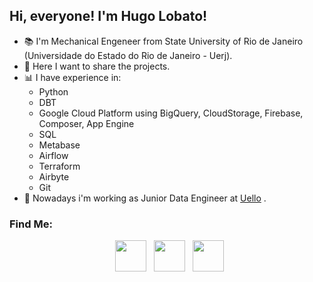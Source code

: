 ## Hi, everyone! I'm Hugo Lobato!

- 📚 I'm Mechanical Engeneer from State University of Rio de Janeiro (Universidade do Estado do Rio de Janeiro - Uerj). 
- 👀 Here I want to share the projects.
- 📊 I have experience in:
  * Python
  * DBT
  * Google Cloud Platform using BigQuery, CloudStorage, Firebase, Composer, App Engine
  * SQL
  * Metabase
  * Airflow
  * Terraform
  * Airbyte
  * Git
- 📌 Nowadays i'm working as Junior Data Engineer at [Uello](https://www.uello.com.br/) .


 ### Find Me: 
<p align="center">
&nbsp; <a href="https://www.linkedin.com/in/hugolobato93/-/" target="_blank" rel="noopener noreferrer"><img src="https://img.icons8.com/plasticine/100/000000/linkedin.png" width="50" /></a>
&nbsp; <a href="https://www.instagram.com/hugolobato20/" target="_blank" rel="noopener noreferrer"><img src="https://img.icons8.com/plasticine/100/000000/instagram-new.png" width="50" /></a> 
&nbsp; <a href="mailto:hugolobato93@gmail.com" target="_blank" rel="noopener noreferrer"><img src="https://img.icons8.com/plasticine/100/000000/gmail.png"  width="50" /></a>
</p>





<!---
Hugolm20/Hugolm20 is a ✨ special ✨ repository because its `README.md` (this file) appears on your GitHub profile.
You can click the Preview link to take a look at your changes.
--->
